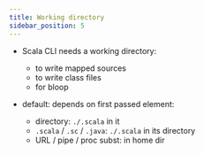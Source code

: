 ```yaml
---
title: Working directory
sidebar_position: 5
---
```


- Scala CLI needs a working directory:
  - to write mapped sources
  - to write class files
  - for bloop

- default: depends on first passed element:
  - directory: `./.scala` in it
  - `.scala` / `.sc` / `.java`: `./.scala` in its directory
  - URL / pipe / proc subst: in home dir
